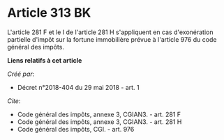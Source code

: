 # Article 313 BK

L'article 281 F et le I de l'article 281 H s'appliquent en cas d'exonération partielle d'impôt sur la fortune immobilière
prévue à l'article 976 du code général des impôts.

**Liens relatifs à cet article**

_Créé par_:

  - Décret n°2018-404 du 29 mai 2018 - art. 1

_Cite_:

  - Code général des impôts, annexe 3, CGIAN3. - art. 281 F
  - Code général des impôts, annexe 3, CGIAN3. - art. 281 H
  - Code général des impôts, CGI. - art. 976
